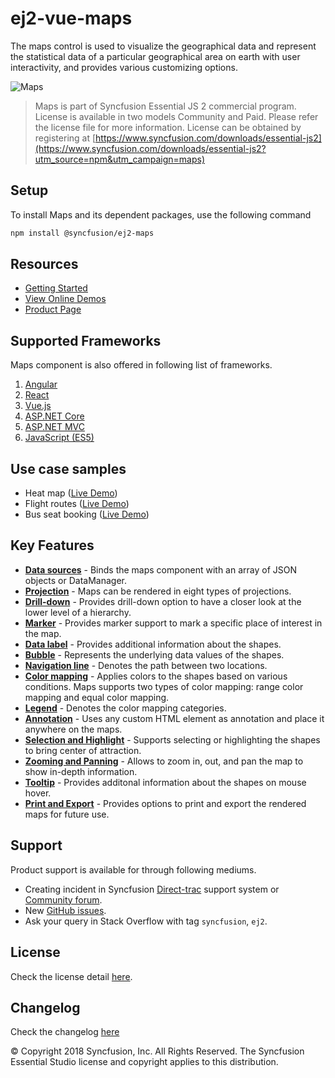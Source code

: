 # ej2-vue-maps

The maps control is used to visualize the geographical data and represent the statistical data of a particular geographical area on earth with user interactivity, and provides various customizing options. 

![Maps](https://ej2.syncfusion.com/products/images/maps/readme.gif)

> Maps is part of Syncfusion Essential JS 2 commercial program. License is available in two models Community and Paid. Please refer the license file for more information. License can be obtained by registering at [https://www.syncfusion.com/downloads/essential-js2](https://www.syncfusion.com/downloads/essential-js2?utm_source=npm&utm_campaign=maps)

## Setup

To install Maps and its dependent packages, use the following command

```sh
npm install @syncfusion/ej2-maps
```

## Resources

* [Getting Started](https://ej2.syncfusion.com/vue/documentation/maps/getting-started.html)
* [View Online Demos](https://ej2.syncfusion.com/vue/demos/#/material/maps/default.html)
* [Product Page](https://www.syncfusion.com/vue-ui-components/maps)

## Supported Frameworks

Maps component is also offered in following list of frameworks.

1. [Angular](https://www.npmjs.com/package/@syncfusion/ej2-ng-maps?utm_source=npm&utm_campaign=maps)
2. [React](https://www.npmjs.com/package/@syncfusion/ej2-react-maps?utm_source=npm&utm_campaign=maps)
3. [Vue.js](https://www.npmjs.com/package/@syncfusion/ej2-vue-maps?utm_source=npm&utm_campaign=maps)
4. [ASP.NET Core](https://aspdotnetcore.syncfusion.com/Maps/Default#/material)
5. [ASP.NET MVC](https://aspnetmvc.syncfusion.com/Maps/Default#/material)
6. [JavaScript (ES5)](https://www.syncfusion.com/javascript-ui-controls/maps)

## Use case samples

* Heat map ([Live Demo](https://ej2.syncfusion.com/vue/demos/#/material/maps/heatmap.html))
* Flight routes ([Live Demo](https://ej2.syncfusion.com/vue/demos/#/material/maps/curvedlines.html))
* Bus seat booking ([Live Demo](https://ej2.syncfusion.com/vue/demos/#/material/maps/seatSelection.html))

## Key Features

* [**Data sources**](https://ej2.syncfusion.com/vue/demos/#/material/maps/default.html) - Binds the maps component with an array of JSON objects or DataManager.
* [**Projection**](https://ej2.syncfusion.com/vue/demos/#/material/maps/projection.html) - Maps can be rendered in eight types of projections.
* [**Drill-down**](https://ej2.syncfusion.com/vue/demos/#/material/maps/drilldown.html) - Provides drill-down option to have a closer look at the lower level of a hierarchy.
* [**Marker**](https://ej2.syncfusion.com/vue/demos/#/material/maps/marker.html) - Provides marker support to mark a specific place of interest in the map.
* [**Data label**](https://ej2.syncfusion.com/vue/demos/#/material/maps/datalabel.html) - Provides additional information about the shapes.
* [**Bubble**](https://ej2.syncfusion.com/vue/demos/#/material/maps/bubble.html) - Represents the underlying data values of the shapes.
* [**Navigation line**](https://ej2.syncfusion.com/vue/demos/#/material/maps/lineapeninsular.html) - Denotes the path between two locations.
* [**Color mapping**](https://ej2.syncfusion.com/vue/demos/#/material/maps/datalabel.html) - Applies colors to the shapes based on various conditions. Maps supports two types of color mapping: range color mapping and equal color mapping.
* [**Legend**](https://ej2.syncfusion.com/vue/demos/#/material/maps/legend.html) - Denotes the color mapping categories.
* [**Annotation**](https://ej2.syncfusion.com/vue/demos/#/material/maps/annotation.html) - Uses any custom HTML element as annotation and place it anywhere on the maps.
* [**Selection and Highlight**](https://ej2.syncfusion.com/vue/demos/#/material/maps/selection.html) - Supports selecting or highlighting the shapes to bring center of attraction.
* [**Zooming and Panning**](https://ej2.syncfusion.com/vue/demos/#/material/maps/zooming.html) - Allows to zoom in, out, and pan the map to show in-depth information.
* [**Tooltip**](https://ej2.syncfusion.com/vue/demos/#/material/maps/tooltip.html) - Provides additonal information about the shapes on mouse hover.
* [**Print and Export**](https://ej2.syncfusion.com/vue/demos/#/material/maps/print.html) - Provides options to print and export the rendered maps for future use.

## Support

Product support is available for through following mediums.

* Creating incident in Syncfusion [Direct-trac](https://www.syncfusion.com/support/directtrac/incidents?utm_source=npm&utm_campaign=maps) support system or [Community forum](https://www.syncfusion.com/forums/essential-js2?utm_source=npm&utm_campaign=maps).
* New [GitHub issues](https://github.com/syncfusion/ej2-maps/issues).
* Ask your query in Stack Overflow with tag `syncfusion`, `ej2`.

## License

Check the license detail [here](https://github.com/syncfusion/ej2/blob/master/license?utm_source=npm&utm_campaign=maps).

## Changelog

Check the changelog [here](https://github.com/syncfusion/ej2-maps/blob/master/CHANGELOG.md?utm_source=npm&utm_campaign=maps)

© Copyright 2018 Syncfusion, Inc. All Rights Reserved. The Syncfusion Essential Studio license and copyright applies to this distribution.
